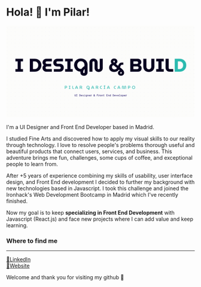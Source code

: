 # Hola! 👋 I'm Pilar!

![Hi I'm UI Designer and Front End Developer](https://github.com/PiliGar/PiliGar/raw/master/video.gif)

I'm a UI Designer and Front End Developer based in Madrid.

I studied Fine Arts and discovered how to apply my visual skills to our reality through technology. I love to resolve people's problems thorough useful and beautiful products that connect users, services, and business. This adventure brings me fun, challenges, some cups of coffee, and exceptional people to learn from.

After +5 years of experience combining my skills of usability, user interface design, and Front End development I decided to further my background with new technologies based in Javascript. I took this challenge and joined the Ironhack's Web Development Bootcamp in Madrid which I've recently finished.

Now my goal is to keep **specializing in Front End Development** with Javascript (React.js) and face new projects where I can add value and keep learning.

### Where to find me

---

[📍LinkedIn](https://www.linkedin.com/in/pilargarciacampo)
<br>
[📍Website](https://www.pilargarciacampo.com)

Welcome and thank you for visiting my github 💜
